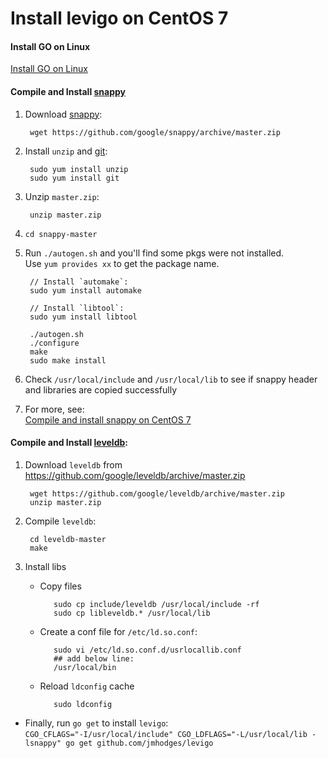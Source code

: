 
# Install levigo on CentOS 7

#### Install GO on Linux
[Install GO on Linux](https://github.com/northbright/Notes/blob/master/Golang/Install/Install_GO_on_Linux.md)

#### Compile and Install [snappy](https://github.com/google/snappy)
1. Download [snappy](https://github.com/google/snappy):  

        wget https://github.com/google/snappy/archive/master.zip

2. Install `unzip` and [git](http://git-scm.com/book/en/v2/Getting-Started-Installing-Git):  

        sudo yum install unzip
        sudo yum install git

3. Unzip `master.zip`:  
   
        unzip master.zip

4. `cd snappy-master`

5. Run `./autogen.sh` and you'll find some pkgs were not installed.  
   Use `yum provides xx` to get the package name.

        // Install `automake`:  
        sudo yum install automake

        // Install `libtool`:  
        sudo yum install libtool

        ./autogen.sh
        ./configure
        make
        sudo make install

6. Check `/usr/local/include` and `/usr/local/lib` to see if snappy header and libraries are copied successfully  

7. For more, see:  
[Compile and install snappy on CentOS 7](Compile_and_install_snappy_on_CentOS_7.md)

#### Compile and Install [leveldb](https://github.com/google/leveldb):  

1. Download `leveldb` from <https://github.com/google/leveldb/archive/master.zip>  

        wget https://github.com/google/leveldb/archive/master.zip
        unzip master.zip

2. Compile `leveldb`:  

        cd leveldb-master
        make

3. Install libs
   * Copy files
   
            sudo cp include/leveldb /usr/local/include -rf
            sudo cp libleveldb.* /usr/local/lib   

   * Create a conf file for `/etc/ld.so.conf`:
   
            sudo vi /etc/ld.so.conf.d/usrlocallib.conf
            ## add below line:
            /usr/local/bin

   * Reload `ldconfig` cache  
     
            sudo ldconfig

* Finally, run `go get` to install `levigo`:  
`CGO_CFLAGS="-I/usr/local/include" CGO_LDFLAGS="-L/usr/local/lib -lsnappy" go get github.com/jmhodges/levigo`
